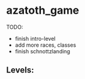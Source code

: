 # azatoth_game

TODO:
- finish intro-level
- add more races, classes
- finish schnottzlanding

Levels:
- 
